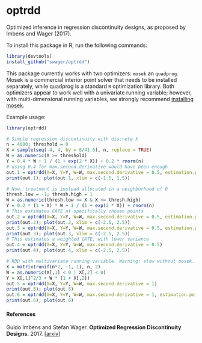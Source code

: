 # optrdd
Optimized inference in regression discontinuity designs, as proposed by Imbens and Wager (2017).

To install this package in R, run the following commands:

```R
library(devtools) 
install_github("swager/optrdd")
```

This package currently works with two optimizers: `mosek` an `quadprog`.
Mosek is a commercial interior point solver that needs to be installed separately,
while quadprog is a standard `R` optimization library.
Both optimizers appear to work well with a univariate running variable;
however, with multi-dimensional running variables, we strongly recommend
[installing mosek](INSTALLING_MOSEK.md).

Example usage:

```R
library(optrdd)

# Simple regression discontinuity with discrete X
n = 4000; threshold = 0
X = sample(seq(-4, 4, by = 8/41.5), n, replace = TRUE)
W = as.numeric(X >= threshold)
Y = 0.4 * W + 1 / (1 + exp(2 * X)) + 0.2 * rnorm(n)
# using 0.4 for max.second.derivative would have been enough
out.1 = optrdd(X=X, Y=Y, W=W, max.second.derivative = 0.5, estimation.point = threshold)
print(out.1); plot(out.1, xlim = c(-1.5, 1.5))

# Now, treatment is instead allocated in a neighborhood of 0
thresh.low = -1; thresh.high = 1
W = as.numeric(thresh.low <= X & X <= thresh.high)
Y = 0.2 * (1 + X) * W + 1 / (1 + exp(2 * X)) + rnorm(n)
# This estimates CATE at specifically chosen points
out.2 = optrdd(X=X, Y=Y, W=W, max.second.derivative = 0.5, estimation.point = thresh.low)
print(out.2); plot(out.2, xlim = c(-2.5, 2.5))
out.3 = optrdd(X=X, Y=Y, W=W, max.second.derivative = 0.5, estimation.point = thresh.high)
print(out.3); plot(out.3, xlim = c(-2.5, 2.5))
# This estimates a weighted CATE, with lower variance
out.4 = optrdd(X=X, Y=Y, W=W, max.second.derivative = 0.5)
print(out.4); plot(out.4, xlim = c(-2.5, 2.5))

# RDD with multivariate running variable. Warning: slow without mosek.
X = matrix(runif(n*2, -1, 1), n, 2)
W = as.numeric(X[,1] < 0 | X[,2] < 0)
Y = X[,1]^2/3 + W * (1 + X[,2])
out.5 = optrdd(X=X, Y=Y, W=W, max.second.derivative = 1)
print(out.5); plot(out.5)
out.6 = optrdd(X=X, Y=Y, W=W, max.second.derivative = 1, estimation.point = c(0, 0.5))
print(out.6); plot(out.6)
```

#### References
Guido Imbens and Stefan Wager.
<b>Optimized Regression Discontinuity Designs.</b> 2017.
[<a href="https://arxiv.org/pdf/1705.01677.pdf">arxiv</a>]